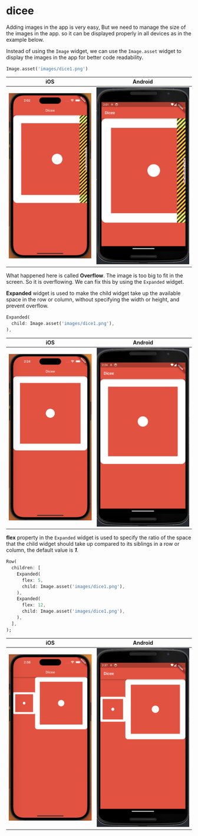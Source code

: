 # dicee

Adding images in the app is very easy, But we need to manage the size of the images in the app. so it can be displayed properly in all devices as in the example below.

Instead of using the `Image` widget, we can use the `Image.asset` widget to display the images in the app for better code readability.

```dart
Image.asset('images/dice1.png')
```

|iOS|Android|
|---|---|
|![iOS_image_size](screenshots/iphone14ProMax_1.png)|![Android_image_size](screenshots/nexus6_1.png)|

What happened here is called **Overflow**. The image is too big to fit in the screen. So it is overflowing. We can fix this by using the `Expanded` widget.

**Expanded** widget is used to make the child widget take up the available space in the row or column, without specifying the width or height, and prevent overflow.

```dart
Expanded(
  child: Image.asset('images/dice1.png'),
),
```

|iOS|Android|
|---|---|
|![iOS_image_size](screenshots/iphone14ProMax_2.png)|![Android_image_size](screenshots/nexus6_2.png)|

**flex** property in the `Expanded` widget is used to specify the ratio of the space that the child widget should take up compared to its siblings in a row or column, the default value is ***1***.

```dart
Row(
  children: [
    Expanded(
      flex: 5,
      child: Image.asset('images/dice1.png'),
    ),
    Expanded(
      flex: 12,
      child: Image.asset('images/dice1.png'),
    ),
  ],
);
```

|iOS|Android|
|---|---|
|![iOS_flex](screenshots/iphone14ProMax_3.png)|![Android_flex](screenshots/nexus6_3.png)|
